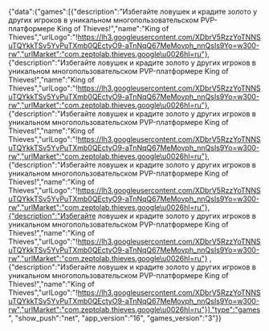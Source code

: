 {"data":{"games":[{"description":"Избегайте ловушек и крадите золото у других игроков в уникальном многопользовательском PVP-платформере King of Thieves!","name":"King of Thieves","urlLogo":"!https://lh3.googleusercontent.com/XDbrV5RzzYoTNNSuTQYkkTSv5YvPuTXmb0QEctyO9-aTnNqQ67MeMovph_nnQsIs9Yo=w300-rw","urlMarket":"com.zeptolab.thieves.google\u0026hl=ru"}, {"description":"Избегайте ловушек и крадите золото у других игроков в уникальном многопользовательском PVP-платформере King of Thieves!","name":"King of Thieves","urlLogo":"!https://lh3.googleusercontent.com/XDbrV5RzzYoTNNSuTQYkkTSv5YvPuTXmb0QEctyO9-aTnNqQ67MeMovph_nnQsIs9Yo=w300-rw","urlMarket":"com.zeptolab.thieves.google\u0026hl=ru"}, {"description":"Избегайте ловушек и крадите золото у других игроков в уникальном многопользовательском PVP-платформере King of Thieves!","name":"King of Thieves","urlLogo":"!https://lh3.googleusercontent.com/XDbrV5RzzYoTNNSuTQYkkTSv5YvPuTXmb0QEctyO9-aTnNqQ67MeMovph_nnQsIs9Yo=w300-rw","urlMarket":"com.zeptolab.thieves.google\u0026hl=ru"}, {"description":"Избегайте ловушек и крадите золото у других игроков в уникальном многопользовательском PVP-платформере King of Thieves!","name":"King of Thieves","urlLogo":"!https://lh3.googleusercontent.com/XDbrV5RzzYoTNNSuTQYkkTSv5YvPuTXmb0QEctyO9-aTnNqQ67MeMovph_nnQsIs9Yo=w300-rw","urlMarket":"com.zeptolab.thieves.google\u0026hl=ru"},{"description":"Избегайте ловушек и крадите золото у других игроков в уникальном многопользовательском PVP-платформере King of Thieves!","name":"King of Thieves","urlLogo":"!https://lh3.googleusercontent.com/XDbrV5RzzYoTNNSuTQYkkTSv5YvPuTXmb0QEctyO9-aTnNqQ67MeMovph_nnQsIs9Yo=w300-rw","urlMarket":"com.zeptolab.thieves.google\u0026hl=ru"} ,{"description":"Избегайте ловушек и крадите золото у других игроков в уникальном многопользовательском PVP-платформере King of Thieves!","name":"King of Thieves","urlLogo":"!https://lh3.googleusercontent.com/XDbrV5RzzYoTNNSuTQYkkTSv5YvPuTXmb0QEctyO9-aTnNqQ67MeMovph_nnQsIs9Yo=w300-rw","urlMarket":"com.zeptolab.thieves.google\u0026hl=ru"}],"type":"games", "show_push":"net", "app_version":"16", "games_version":"3"}}
